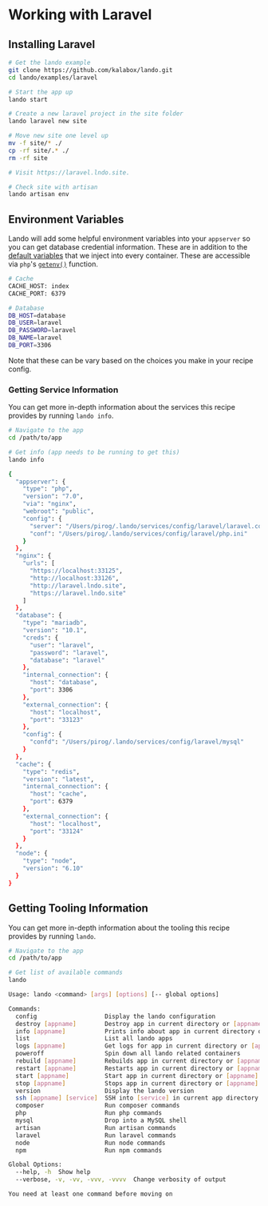 Working with Laravel
====================

Installing Laravel
------------------

```bash
# Get the lando example
git clone https://github.com/kalabox/lando.git
cd lando/examples/laravel

# Start the app up
lando start

# Create a new laravel project in the site folder
lando laravel new site

# Move new site one level up
mv -f site/* ./
cp -rf site/.* ./
rm -rf site

# Visit https://laravel.lndo.site.

# Check site with artisan
lando artisan env
```

Environment Variables
---------------------

Lando will add some helpful environment variables into your `appserver` so you can get database credential information. These are in addition to the [default variables](./../config/services.md#environment) that we inject into every container. These are accessible via `php`'s [`getenv()`](http://php.net/manual/en/function.getenv.php) function.

```bash
# Cache
CACHE_HOST: index
CACHE_PORT: 6379

# Database
DB_HOST=database
DB_USER=laravel
DB_PASSWORD=laravel
DB_NAME=laravel
DB_PORT=3306
```

Note that these can be vary based on the choices you make in your recipe config.

### Getting Service Information

You can get more in-depth information about the services this recipe provides by running `lando info`.

```bash
# Navigate to the app
cd /path/to/app

# Get info (app needs to be running to get this)
lando info

{
  "appserver": {
    "type": "php",
    "version": "7.0",
    "via": "nginx",
    "webroot": "public",
    "config": {
      "server": "/Users/pirog/.lando/services/config/laravel/laravel.conf",
      "conf": "/Users/pirog/.lando/services/config/laravel/php.ini"
    }
  },
  "nginx": {
    "urls": [
      "https://localhost:33125",
      "http://localhost:33126",
      "http://laravel.lndo.site",
      "https://laravel.lndo.site"
    ]
  },
  "database": {
    "type": "mariadb",
    "version": "10.1",
    "creds": {
      "user": "laravel",
      "password": "laravel",
      "database": "laravel"
    },
    "internal_connection": {
      "host": "database",
      "port": 3306
    },
    "external_connection": {
      "host": "localhost",
      "port": "33123"
    },
    "config": {
      "confd": "/Users/pirog/.lando/services/config/laravel/mysql"
    }
  },
  "cache": {
    "type": "redis",
    "version": "latest",
    "internal_connection": {
      "host": "cache",
      "port": 6379
    },
    "external_connection": {
      "host": "localhost",
      "port": "33124"
    }
  },
  "node": {
    "type": "node",
    "version": "6.10"
  }
}
```

Getting Tooling Information
---------------------------

You can get more in-depth information about the tooling this recipe provides by running `lando`.

```bash
# Navigate to the app
cd /path/to/app

# Get list of available commands
lando

Usage: lando <command> [args] [options] [-- global options]

Commands:
  config                   Display the lando configuration
  destroy [appname]        Destroy app in current directory or [appname]
  info [appname]           Prints info about app in current directory or [appname]
  list                     List all lando apps
  logs [appname]           Get logs for app in current directory or [appname]
  poweroff                 Spin down all lando related containers
  rebuild [appname]        Rebuilds app in current directory or [appname]
  restart [appname]        Restarts app in current directory or [appname]
  start [appname]          Start app in current directory or [appname]
  stop [appname]           Stops app in current directory or [appname]
  version                  Display the lando version
  ssh [appname] [service]  SSH into [service] in current app directory or [appname]
  composer                 Run composer commands
  php                      Run php commands
  mysql                    Drop into a MySQL shell
  artisan                  Run artisan commands
  laravel                  Run laravel commands
  node                     Run node commands
  npm                      Run npm commands

Global Options:
  --help, -h  Show help
  --verbose, -v, -vv, -vvv, -vvvv  Change verbosity of output

You need at least one command before moving on
```
